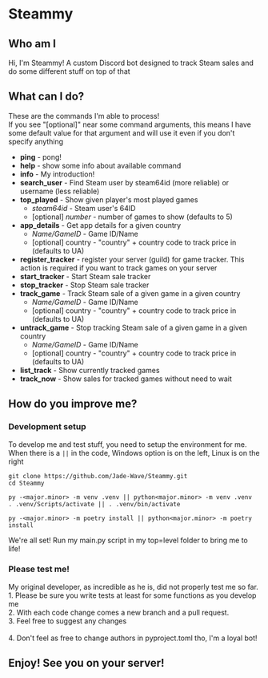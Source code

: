 # Steammy
## Who am I
Hi, I'm Steammy! A custom Discord bot designed 
to track Steam sales and do some different stuff on top of that

## What can I do?
These are the commands I'm able to process!<br />
If you see "[optional]" near some command arguments, this means I have
some default value for that argument and will use it even if you
don't specify anything<br />
- **ping** - pong!<br />
- **help** - show some info about available command<br /> 
- **info** - My introduction!<br />
- **search_user** - Find Steam user by steam64id (more reliable) or username (less reliable)<br />
- **top_played** - Show given player's most played games<br />
    - _steam64id_ - Steam user's 64ID<br />
    - [optional] _number_ - number of games to show (defaults to 5)<br />
- **app_details** - Get app details for a given country<br />
    - _Name/GameID_ - Game ID/Name<br />
    - [optional] country _<UA>_ - "country" + country code to track price in (defaults to UA)<br />
- **register_tracker** - register your server (guild) for game tracker.
This action is required if you want to track games on your server<br />
- **start_tracker** - Start Steam sale tracker<br />
- **stop_tracker** - Stop Steam sale tracker<br />
- **track_game** - Track Steam sale of a given game in a given country<br />
    - _Name/GameID_ - Game ID/Name<br />
    - [optional] country _<UA>_ - "country" + country code to track price in (defaults to UA)<br />
- **untrack_game** - Stop tracking Steam sale of a given game in a given country<br />
    - _Name/GameID_ - Game ID/Name<br />
    - [optional] country _<UA>_ - "country" + country code to track price in (defaults to UA)<br />
- **list_track** - Show currently tracked games<br />
- **track_now** - Show sales for tracked games without need to wait<br />

## How do you improve me?

### Development setup
To develop me and test stuff, you need to setup the environment
for me.<br />
When there is a `||` in the code, Windows option is on the left, Linux is on the right
```commandline
git clone https://github.com/Jade-Wave/Steammy.git
cd Steammy

py -<major.minor> -m venv .venv || python<major.minor> -m venv .venv 
. .venv/Scripts/activate || . .venv/bin/activate

py -<major.minor> -m poetry install || python<major.minor> -m poetry install 
```
We're all set! Run my main.py script in my top=level folder to bring me to life!
### Please test me!
My original developer, as incredible as he is, did not properly test me so far.
<br />1. Please be sure you write tests at least for some functions as you develop me
<br />2. With each code change comes a new branch and a pull request.
<br />3. Feel free to suggest any changes
<br /><br />4. Don't feel as free to change authors in pyproject.toml tho, I'm a loyal bot!

## Enjoy! See you on your server!